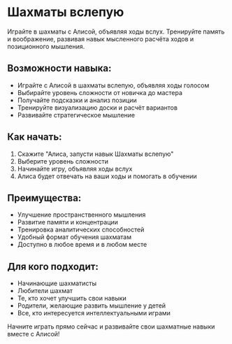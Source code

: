 # Шахматы вслепую

Играйте в шахматы с Алисой, объявляя ходы вслух. Тренируйте память и воображение, развивая навык мысленного расчёта ходов и позиционного мышления.

## Возможности навыка:
- Играйте с Алисой в шахматы вслепую, объявляя ходы голосом
- Выбирайте уровень сложности от новичка до мастера
- Получайте подсказки и анализ позиции
- Тренируйте визуализацию доски и расчёт вариантов
- Развивайте стратегическое мышление

## Как начать:
1. Скажите "Алиса, запусти навык Шахматы вслепую"
2. Выберите уровень сложности
3. Начинайте игру, объявляя ходы вслух
4. Алиса будет отвечать на ваши ходы и помогать в обучении

## Преимущества:
- Улучшение пространственного мышления
- Развитие памяти и концентрации
- Тренировка аналитических способностей
- Удобный формат обучения шахматам
- Доступно в любое время и в любом месте

## Для кого подходит:
- Начинающие шахматисты
- Любители шахмат
- Те, кто хочет улучшить свои навыки
- Родители, желающие развить мышление у детей
- Все, кто интересуется интеллектуальными играми

Начните играть прямо сейчас и развивайте свои шахматные навыки вместе с Алисой! 